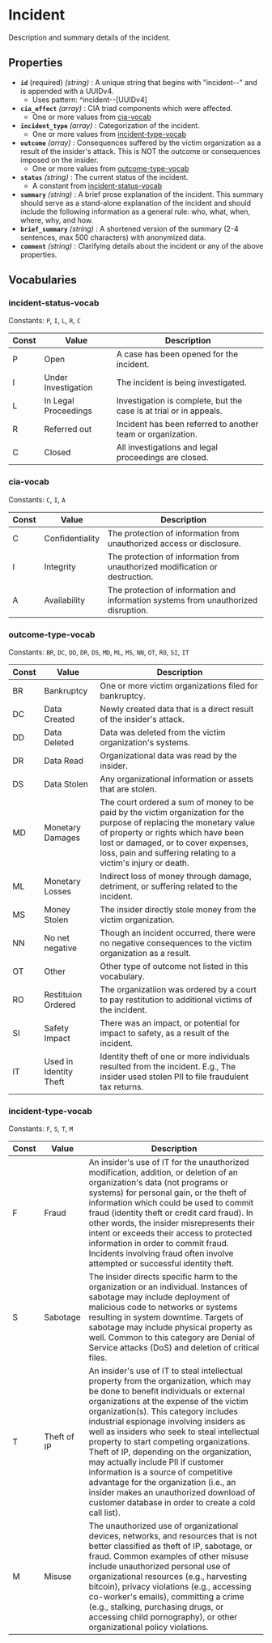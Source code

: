 # Incident

Description and summary details of the incident.

## Properties

- **`id`** (required) *(string)* : A unique string that begins with "incident--" and is appended with a UUIDv4.
	- Uses pattern: ^incident--[UUIDv4]
- **`cia_effect`** *(array)* : CIA triad components which were affected.
	- One or more values from [cia-vocab](#cia-vocab)
- **`incident_type`** *(array)* : Categorization of the incident.
	- One or more values from [incident-type-vocab](#incident-type-vocab)
- **`outcome`** *(array)* : Consequences suffered by the victim organization as a result of the insider's attack. This is NOT the outcome or consequences imposed on the insider.
	- One or more values from [outcome-type-vocab](#outcome-type-vocab)
- **`status`** *(string)* : The current status of the incident.
	- A constant from [incident-status-vocab](#incident-status-vocab)
- **`summary`** *(string)* : A brief prose explanation of the incident. This summary should serve as a stand-alone explanation of the incident and should include the following information as a general rule: who, what, when, where, why, and how.
- **`brief_summary`** *(string)* : A shortened version of the summary (2-4 sentences, max 500 characters) with anonymized data.
- **`comment`** *(string)* : Clarifying details about the incident or any of the above properties.

## Vocabularies

### incident-status-vocab

Constants: `P`, `I`, `L`, `R`, `C`

| Const | Value | Description |
| --- | --- | --- |
| P | Open | A case has been opened for the incident.|
| I | Under Investigation | The incident is being investigated.|
| L | In Legal Proceedings | Investigation is complete, but the case is at trial or in appeals.|
| R | Referred out | Incident has been referred to another team or organization.|
| C | Closed | All investigations and legal proceedings are closed.|

### cia-vocab

Constants: `C`, `I`, `A`

| Const | Value | Description |
| --- | --- | --- |
| C | Confidentiality | The protection of information from unauthorized access or disclosure.|
| I | Integrity | The protection of information from unauthorized modification or destruction.|
| A | Availability | The protection of information and information systems from unauthorized disruption.|

### outcome-type-vocab

Constants: `BR`, `DC`, `DD`, `DR`, `DS`, `MD`, `ML`, `MS`, `NN`, `OT`, `RO`, `SI`, `IT`

| Const | Value | Description |
| --- | --- | --- |
| BR | Bankruptcy | One or more victim organizations filed for bankruptcy.|
| DC | Data Created | Newly created data that is a direct result of the insider's attack.|
| DD | Data Deleted | Data was deleted from the victim organization's systems.|
| DR | Data Read | Organizational data was read by the insider.|
| DS | Data Stolen | Any organizational information or assets that are stolen.|
| MD | Monetary Damages | The court ordered a sum of money to be paid by the victim organization for the purpose of replacing the monetary value of property or rights which have been lost or damaged, or to cover expenses, loss, pain and suffering relating to a victim's injury or death.|
| ML | Monetary Losses | Indirect loss of money through damage, detriment, or suffering related to the incident.|
| MS | Money Stolen | The insider directly stole money from the victim organization.|
| NN | No net negative | Though an incident occurred, there were no negative consequences to the victim organization as a result.|
| OT | Other | Other type of outcome not listed in this vocabulary.|
| RO | Restituion Ordered | The organizatiion was ordered by a court to pay restitution to additional victims of the incident.|
| SI | Safety Impact | There was an impact, or potential for impact to safety, as a result of the incident.|
| IT | Used in Identity Theft | Identity theft of one or more individuals resulted from the incident. E.g., The insider used stolen PII to file fraudulent tax returns.|

### incident-type-vocab

Constants: `F`, `S`, `T`, `M`

| Const | Value | Description |
| --- | --- | --- |
| F | Fraud | An insider's use of IT for the unauthorized modification, addition, or deletion of an organization's data (not programs or systems) for personal gain, or the theft of information which could be used to commit fraud (identity theft or credit card fraud). In other words, the insider misrepresents their intent or exceeds their access to protected information in order to commit fraud. Incidents involving fraud often involve attempted or successful identity theft.|
| S | Sabotage | The insider directs specific harm to the organization or an individual. Instances of sabotage may include deployment of malicious code to networks or systems resulting in system downtime. Targets of sabotage may include physical property as well. Common to this category are Denial of Service attacks (DoS) and deletion of critical files.|
| T | Theft of IP | An insider's use of IT to steal intellectual property from the organization, which may be done to benefit individuals or external organizations at the expense of the victim organization(s). This category includes industrial espionage involving insiders as well as insiders who seek to steal intellectual property to start competing organizations. Theft of IP, depending on the organization, may actually include PII if customer information is a source of competitive advantage for the organization (i.e., an insider makes an unauthorized download of customer database in order to create a cold call list).|
| M | Misuse | The unauthorized use of organizational devices, networks, and resources that is not better classified as theft of IP, sabotage, or fraud. Common examples of other misuse include unauthorized personal use of organizational resources (e.g., harvesting bitcoin), privacy violations (e.g., accessing co-worker's emails), committing a crime (e.g., stalking, purchasing drugs, or accessing child pornography), or other organizational policy violations.|
